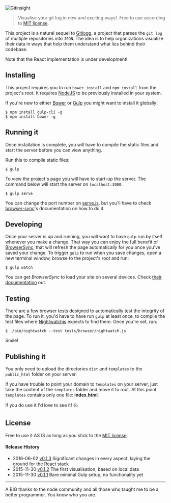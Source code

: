 ![Gitinsight](https://github.com/dreamyguy/gitinsight/blob/react/src/base/img/do-not-compile/gitinsight-icon-github.png "Visualise your git log in new and exciting ways")

> Visualise your git log in new and exciting ways!. Free to use according to [MIT license](LICENSE).

This project is a natural sequel to [Gitlogg][6], a project that parses the `git log` of multiple repositories into `JSON`. The idea is to help organizations visualize their data in ways that help them understand what lies behind their codebase.

Note that the React implementation is under development!

## Installing

This project requires you to run `bower install` and `npm install` from the project's root. It requires [NodeJS][4] to be previously installed in your system.

If you're new to either [Bower][3] or [Gulp][2] you might want to install it globally:

```shell
$ npm install gulp-cli -g
$ npm install bower -g
```

## Running it

Once installation is complete, you will have to compile the static files and start the server before you can view anything.

Run this to compile static files:

```shell
$ gulp
```

To view the project's page you will have to start-up the server. The command below will start the server on `localhost:3000`:

```shell
$ gulp serve
```

You can change the port number on [serve.js](https://github.com/dreamyguy/gitinsight/blob/react/gulp/tasks/serve.js), but you'll have to check [browser-sync](https://github.com/Browsersync/browser-sync)'s documentation on how to do it.

## Developing

Once your server is up and running, you will want to have `gulp` run by itself whenever you make a change. That way you can enjoy the full benefit of [BrowserSync](https://www.browsersync.io/), that will refresh the page automatically for you once you've saved your change. To trigger `gulp` to run when you save changes, open a new terminal window, browse to the project's root and run:

```shell
$ gulp watch
```

You can get _BrowserSync_ to load your site on several devices. Check [their documentation](https://www.browsersync.io/docs/) out.

## Testing

There are a few browser tests designed to automatically test the integrity of the page. To run it, you'd have to have run `gulp` at least once, to compile the test files where [Nightwatchjs][5] expects to find them. Once you're set, run:

```shell
$ ./bin/nightwatch --test tests/browser/nightwatch.js
```

Smile!

## Publishing it

You only need to upload the directories `dist` and `templates` to the `public_html` folder on your server.

If you have trouble to point your domain to `templates` on your server, just take the content of the `templates` folder and move it to root. At this point `templates` contains only one file: **index.html**.

If you do use it I'd love to see it! :thumbsup:

## License

Free to use it AS IS as long as you stick to the [MIT license](LICENSE).

#### Release History

* 2016-06-02   [v0.1.3](https://github.com/dreamyguy/gitinsight/tree/v0.1.3)   Significant changes in every aspect, laying the ground for the React stack
* 2015-11-30   [v0.1.2](https://github.com/dreamyguy/gitinsight/tree/gitinsight-1.0.2)   The first visualisation, based on local data
* 2015-11-30   [v0.1.1](https://github.com/dreamyguy/gitinsight/tree/gitinsight-1.0.1)   Bare minimal Gulp setup, no functionality yet

---

A BIG thanks to the node community and all those who taught me to be a better programmer. You know who you are.

  [1]: http://sidhree.com
  [2]: http://gulpjs.com/
  [3]: http://bower.io/
  [4]: http://nodejs.org/
  [5]: http://nightwatchjs.org/
  [6]: https://github.com/dreamyguy/gitlogg
